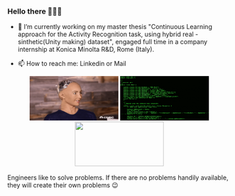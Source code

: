 ### Hello there 👨🏻‍💻

<!--
**FlavioLorenzi/flaviolorenzi** is a ✨ _special_ ✨ repository because its `README.md` (this file) appears on your GitHub profile.
-->

- 🔭 I’m currently working on my master thesis "Continuous Learning approach for the Activity Recognition task, using hybrid real - sinthetic(Unity making) dataset", engaged full time in a company internship at Konica Minolta R&D, Rome (Italy).

- 📫 How to reach me: Linkedin or Mail


<p align="center">
  <img src="ai2.gif" width="200" height="100">
  <img src="sai.gif" width="200" height="100">
  <img src="ai3.gif" width="200" height="100">
</p>

Engineers like to solve problems. If there are no problems handily available, they will create their own problems 😉

